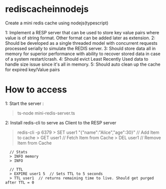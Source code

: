 # rediscacheinnodejs
Create a mini redis cache using nodejs(typescript)

1: Implement a RESP server that can be used to store key value pairs where value is of string format. Other format can be added later as extension.
2: Should be developed as a single threaded model with concurrent requests processed serially to simulate the REDIS server. 
3: Should store data all in memory for superior performance with ability to recover stored data in case of a system restart/crash.
4: Should evict Least Recently Used data to handle size issue since it's all in memory.
5: Should auto clean up the cache for expired key/Value pairs 

# How to access
1: Start the server : 
  > ts-node mini-redis-server.ts

2: Install redis-cli to serve as Client to the RESP server
  > redis-cli -p 6379
      > SET user1 "{\"name\":\"Alice\",\"age\":30}"  // Add Item to cache
      > GET user1  // Fetch Item from Cache
      > DEL user1  // Remove Item from Cache

      // Stats
      > INFO memory
      > INFO

      // TTL
      > EXPIRE user1 5  // Sets TTL to 5 seconds
      > TTL user1  // returns remaining time to live. Should get purged after TTL = 0
      

